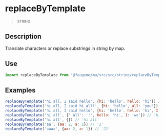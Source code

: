 # replaceByTemplate

> <small>STRING</small>

## Description

Translate characters or replace substrings in string by map.

## Use

```js
import replaceByTemplate from '@feugene/mu/src/src/string/replaceByTemplate.js'
```

## Examples

```js
replaceByTemplate('hi all, I said hello', {hi: 'hello', hello: 'hi'}) // 'hello all, I said hi'
replaceByTemplate('hi all, I said hi all!', {hi: 'hello', all: 'you'}) // 'hello you, I said hello you!'
replaceByTemplate('hi all, I said hello', {hi: 'hello', hello: 'hi', I: 'we'}) // 'hello all, we said hi'
replaceByTemplate('hi all', {' all': '!', hello: 'hi', I: 'we'}) // 'hi!'
replaceByTemplate('hi all', {}) // 'hi all'
replaceByTemplate('aa', {aa: 2, a: 1}) // '2'
replaceByTemplate('aaaa', {aa: 2, a: 1}) // '22'
```
